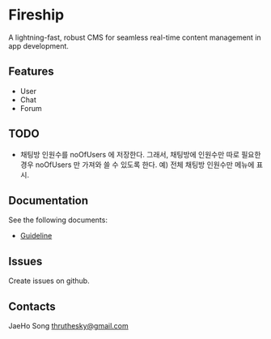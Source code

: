 # Fireship

A lightning-fast, robust CMS for seamless real-time content management in app development.


## Features

- User
- Chat
- Forum


## TODO

- 채팅방 인원수를 noOfUsers 에 저장한다. 그래서, 채팅방에 인원수만 따로 필요한 경우 noOfUsers 만 가져와 쓸 수 있도록 한다. 예) 전체 채팅방 인원수만 메뉴에 표시.


## Documentation


See the following documents:

- [Guideline](https://thruthesky.github.io/fireship/)


## Issues

Create issues on github.


## Contacts

JaeHo Song
thruthesky@gmail.com

